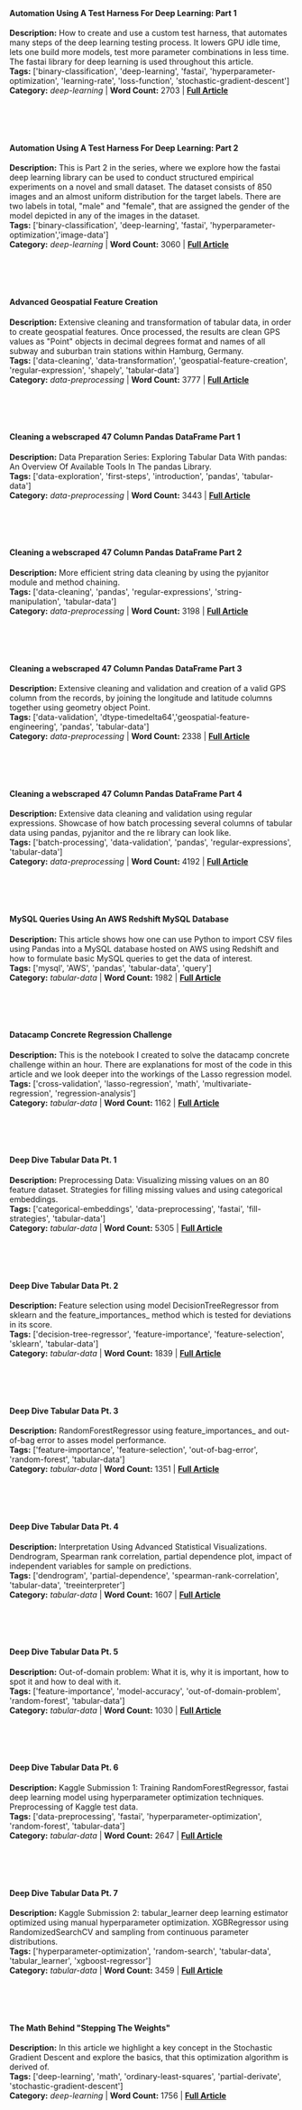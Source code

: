 <p><br><H4>Automation Using A Test Harness For Deep Learning: Part 1</H4><strong>Description:</strong> How to create and use a custom test harness, that automates many steps of the deep learning testing process. It lowers GPU idle time, lets one build more models, test more parameter combinations in less time. The fastai library for deep learning is used throughout this article.<br>                <strong>Tags:</strong>  ['binary-classification', 'deep-learning', 'fastai', 'hyperparameter-optimization', 'learning-rate', 'loss-function', 'stochastic-gradient-descent']<br>                <strong>Category:</strong> <em>deep-learning</em> | <strong>Word Count:</strong>                2703 | <strong><a href="https://deep-learning-mastery.com/projects/1st_tm/">Full Article</a></strong><br>                <br><br></p>
<p><br><H4>Automation Using A Test Harness For Deep Learning: Part 2</H4><strong>Description:</strong> This is Part 2 in the series, where we explore how the fastai deep learning library can be used to conduct structured empirical experiments on a novel and small dataset. The dataset consists of 850 images and an almost uniform distribution for the target labels. There are two labels in total, "male" and "female", that are assigned the gender of the model depicted in any of the images in the dataset.<br>                <strong>Tags:</strong>  ['binary-classification', 'deep-learning', 'fastai', 'hyperparameter-optimization','image-data']<br>                <strong>Category:</strong> <em>deep-learning</em> | <strong>Word Count:</strong>                3060 | <strong><a href="https://deep-learning-mastery.com/projects/2nd_tm/">Full Article</a></strong><br>                <br><br></p>
<p><br><H4>Advanced Geospatial Feature Creation</H4><strong>Description:</strong> Extensive cleaning and transformation of tabular data, in order to create geospatial features. Once processed, the results are clean GPS values as "Point" objects in decimal degrees format and names of all subway and suburban train stations within Hamburg, Germany.<br>                <strong>Tags:</strong>  ['data-cleaning', 'data-transformation', 'geospatial-feature-creation', 'regular-expression', 'shapely', 'tabular-data']<br>                <strong>Category:</strong> <em>data-preprocessing</em> | <strong>Word Count:</strong>                3777 | <strong><a href="https://deep-learning-mastery.com/projects/advanced-geospatial-feature-creation/">Full Article</a></strong><br>                <br><br></p>
<p><br><H4>Cleaning a webscraped 47 Column Pandas DataFrame Part 1</H4><strong>Description:</strong> Data Preparation Series: Exploring Tabular Data With pandas: An Overview Of Available Tools In The pandas Library.<br>                <strong>Tags:</strong>  ['data-exploration', 'first-steps', 'introduction', 'pandas', 'tabular-data']<br>                <strong>Category:</strong> <em>data-preprocessing</em> | <strong>Word Count:</strong>                3443 | <strong><a href="https://deep-learning-mastery.com/projects/data_prep_1/">Full Article</a></strong><br>                <br><br></p>
<p><br><H4>Cleaning a webscraped 47 Column Pandas DataFrame Part 2</H4><strong>Description:</strong> More efficient string data cleaning by using the pyjanitor module and method chaining.<br>                <strong>Tags:</strong>  ['data-cleaning', 'pandas', 'regular-expressions', 'string-manipulation', 'tabular-data']<br>                <strong>Category:</strong> <em>data-preprocessing</em> | <strong>Word Count:</strong>                3198 | <strong><a href="https://deep-learning-mastery.com/projects/data_prep_2/">Full Article</a></strong><br>                <br><br></p>
<p><br><H4>Cleaning a webscraped 47 Column Pandas DataFrame Part 3</H4><strong>Description:</strong> Extensive cleaning and validation and creation of a valid GPS column from the records, by joining the longitude and latitude columns together using geometry object Point.<br>                <strong>Tags:</strong>  ['data-validation', 'dtype-timedelta64','geospatial-feature-engineering', 'pandas', 'tabular-data']<br>                <strong>Category:</strong> <em>data-preprocessing</em> | <strong>Word Count:</strong>                2338 | <strong><a href="https://deep-learning-mastery.com/projects/data_prep_3/">Full Article</a></strong><br>                <br><br></p>
<p><br><H4>Cleaning a webscraped 47 Column Pandas DataFrame Part 4</H4><strong>Description:</strong> Extensive data cleaning and validation using regular expressions. Showcase of how batch processing several columns of tabular data using pandas, pyjanitor and the re library can look like.<br>                <strong>Tags:</strong>  ['batch-processing', 'data-validation', 'pandas', 'regular-expressions', 'tabular-data']<br>                <strong>Category:</strong> <em>data-preprocessing</em> | <strong>Word Count:</strong>                4192 | <strong><a href="https://deep-learning-mastery.com/projects/data_prep_4/">Full Article</a></strong><br>                <br><br></p>
<p><br><H4>MySQL Queries Using An AWS Redshift MySQL Database</H4><strong>Description:</strong> This article shows how one can use Python to import CSV files using Pandas into a MySQL database hosted on AWS using Redshift and how to formulate basic MySQL queries to get the data of interest.<br>                <strong>Tags:</strong>  ['mysql', 'AWS', 'pandas', 'tabular-data', 'query']<br>                <strong>Category:</strong> <em>tabular-data</em> | <strong>Word Count:</strong>                1982 | <strong><a href="https://deep-learning-mastery.com/projects/mysql-redshift-1/">Full Article</a></strong><br>                <br><br></p>
<p><br><H4>Datacamp Concrete Regression Challenge</H4><strong>Description:</strong> This is the notebook I created to solve the datacamp concrete challenge within an hour. There are explanations for most of the code in this article and we look deeper into the workings of the Lasso regression model.<br>                <strong>Tags:</strong>  ['cross-validation', 'lasso-regression', 'math', 'multivariate-regression', 'regression-analysis']<br>                <strong>Category:</strong> <em>tabular-data</em> | <strong>Word Count:</strong>                1162 | <strong><a href="https://deep-learning-mastery.com/projects/regression60min_datacamp-concrete-challenge/">Full Article</a></strong><br>                <br><br></p>
<p><br><H4>Deep Dive Tabular Data Pt. 1</H4><strong>Description:</strong> Preprocessing Data: Visualizing missing values on an 80 feature dataset. Strategies for filling missing values and using categorical embeddings.<br>                <strong>Tags:</strong>  ['categorical-embeddings', 'data-preprocessing', 'fastai', 'fill-strategies', 'tabular-data']<br>                <strong>Category:</strong> <em>tabular-data</em> | <strong>Word Count:</strong>                5305 | <strong><a href="https://deep-learning-mastery.com/projects/tabular_kaggle-1/">Full Article</a></strong><br>                <br><br></p>
<p><br><H4>Deep Dive Tabular Data Pt. 2</H4><strong>Description:</strong> Feature selection using model DecisionTreeRegressor from sklearn and the feature_importances_ method which is tested for deviations in its score.<br>                <strong>Tags:</strong>  ['decision-tree-regressor', 'feature-importance', 'feature-selection', 'sklearn', 'tabular-data']<br>                <strong>Category:</strong> <em>tabular-data</em> | <strong>Word Count:</strong>                1839 | <strong><a href="https://deep-learning-mastery.com/projects/tabular_kaggle-2/">Full Article</a></strong><br>                <br><br></p>
<p><br><H4>Deep Dive Tabular Data Pt. 3</H4><strong>Description:</strong> RandomForestRegressor using feature_importances_ and out-of-bag error to asses model performance.<br>                <strong>Tags:</strong>  ['feature-importance', 'feature-selection', 'out-of-bag-error', 'random-forest', 'tabular-data']<br>                <strong>Category:</strong> <em>tabular-data</em> | <strong>Word Count:</strong>                1351 | <strong><a href="https://deep-learning-mastery.com/projects/tabular_kaggle-3/">Full Article</a></strong><br>                <br><br></p>
<p><br><H4>Deep Dive Tabular Data Pt. 4</H4><strong>Description:</strong> Interpretation Using Advanced Statistical Visualizations. Dendrogram, Spearman rank correlation, partial dependence plot, impact of independent variables for sample on predictions.<br>                <strong>Tags:</strong>  ['dendrogram', 'partial-dependence', 'spearman-rank-correlation', 'tabular-data', 'treeinterpreter']<br>                <strong>Category:</strong> <em>tabular-data</em> | <strong>Word Count:</strong>                1607 | <strong><a href="https://deep-learning-mastery.com/projects/tabular_kaggle-4/">Full Article</a></strong><br>                <br><br></p>
<p><br><H4>Deep Dive Tabular Data Pt. 5</H4><strong>Description:</strong> Out-of-domain problem: What it is, why it is important, how to spot it and how to deal with it.<br>                <strong>Tags:</strong>  ['feature-importance', 'model-accuracy', 'out-of-domain-problem', 'random-forest', 'tabular-data']<br>                <strong>Category:</strong> <em>tabular-data</em> | <strong>Word Count:</strong>                1030 | <strong><a href="https://deep-learning-mastery.com/projects/tabular_kaggle-5/">Full Article</a></strong><br>                <br><br></p>
<p><br><H4>Deep Dive Tabular Data Pt. 6</H4><strong>Description:</strong> Kaggle Submission 1: Training RandomForestRegressor, fastai deep learning model using hyperparameter optimization techniques. Preprocessing of Kaggle test data.<br>                <strong>Tags:</strong>  ['data-preprocessing', 'fastai', 'hyperparameter-optimization', 'random-forest', 'tabular-data']<br>                <strong>Category:</strong> <em>tabular-data</em> | <strong>Word Count:</strong>                2647 | <strong><a href="https://deep-learning-mastery.com/projects/tabular_kaggle-6/">Full Article</a></strong><br>                <br><br></p>
<p><br><H4>Deep Dive Tabular Data Pt. 7</H4><strong>Description:</strong> Kaggle Submission 2: tabular_learner deep learning estimator optimized using manual hyperparameter optimization. XGBRegressor using RandomizedSearchCV and sampling from continuous parameter distributions.<br>                <strong>Tags:</strong>  ['hyperparameter-optimization', 'random-search', 'tabular-data', 'tabular_learner', 'xgboost-regressor']<br>                <strong>Category:</strong> <em>tabular-data</em> | <strong>Word Count:</strong>                3459 | <strong><a href="https://deep-learning-mastery.com/projects/tabular_kaggle-7/">Full Article</a></strong><br>                <br><br></p>
<p><br><H4>The Math Behind "Stepping The Weights"</H4><strong>Description:</strong> In this article we highlight a key concept in the Stochastic Gradient Descent and explore the basics, that this optimization algorithm is derived of.<br>                <strong>Tags:</strong>  ['deep-learning', 'math', 'ordinary-least-squares', 'partial-derivate', 'stochastic-gradient-descent']<br>                <strong>Category:</strong> <em>deep-learning</em> | <strong>Word Count:</strong>                1756 | <strong><a href="https://deep-learning-mastery.com/projects/theory_batch_gradient_descent/">Full Article</a></strong><br>                <br><br></p>

